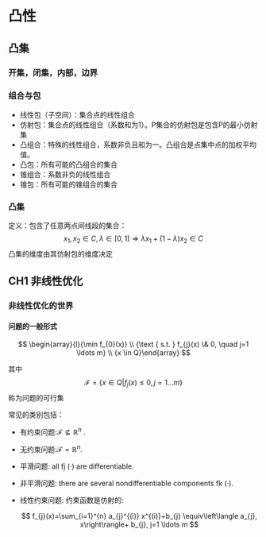 # 凸性

## 凸集

### 开集，闭集，内部，边界

### 组合与包

- 线性包（子空间）：集合点的线性组合
- 仿射包：集合点的线性组合（系数和为1）。P集合的仿射包是包含P的最小仿射集
- 凸组合：特殊的线性组合，系数非负且和为一。凸组合是点集中点的加权平均值。
- 凸包：所有可能的凸组合的集合
- 锥组合：系数非负的线性组合
- 锥包：所有可能的锥组合的集合

### 凸集

定义：包含了任意两点间线段的集合：
$$
x_{1}, x_{2} \in C, \lambda \in[0,1] \Rightarrow \lambda x_{1}+(1-\lambda) x_{2} \in C
$$
凸集的维度由其仿射包的维度决定



## CH1 非线性优化

### 非线性优化的世界

#### 问题的一般形式

$$
\begin{array}{l}{\min f_{0}(x)} \\ {\text { s.t. } f_{j}(x) \& 0, \quad j=1 \ldots m} \\ {x \in Q}\end{array}
$$

其中
$$
\mathscr{F}=\left\{x \in Q | f_{j}(x) \leq 0, j=1 \ldots m\right\}
$$
称为问题的可行集

常见的类别包括：

- 有约束问题:$\mathscr{F} \nsubseteq \mathbb{R}^{n}$ .

- 无约束问题:$\mathscr{F}=\mathbb{R}^{n}​$.

- 平滑问题: all fj (·) are differentiable.

- 非平滑问题: there are several nondifferentiable components fk (·).

- 线性约束问题: 约束函数是仿射的:

  $$
  f_{j}(x)=\sum_{i=1}^{n} a_{j}^{(i)} x^{(i)}+b_{j} \equiv\left\langle a_{j}, x\right\rangle+ b_{j}, j=1 \ldots m
  $$

